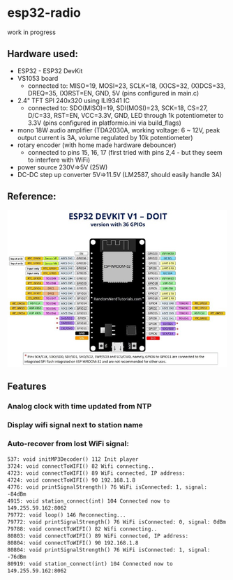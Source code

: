 # esp32-radio

work in progress

## Hardware used:
- ESP32 - ESP32 DevKit
- VS1053 board
  - connected to: MISO=19, MOSI=23, SCLK=18, (X)CS=32, (X)DCS=33, DREQ=35, (X)RST=EN, GND, 5V (pins configured in main.c)
- 2.4" TFT SPI 240x320 using ILI9341 IC
  - connected to: SDO(MISO)=19, SDI(MOSI)=23, SCK=18, CS=27, D/C=33, RST=EN, VCC=3.3V, GND, LED through 1k potentiometer to 3.3V (pins configured in platformio.ini via build_flags)
- mono 18W audio amplifier (TDA2030A, working voltage: 6 ~ 12V, peak output current is 3A, volume regulated by 10k potentiometer)
- rotary encoder (with home made hardware debouncer)
  - connected to pins 15, 16, 17 (first tried with pins 2,4 - but they seem to interfere with WiFi)
- power source 230V=>5V (25W)
- DC-DC step up converter 5V=>11.5V (LM2587, should easily handle 3A)

## Reference:
![esp32](ESP32-DOIT-DEVKIT-V1-Board-Pinout-36-GPIOs-updated.jpg "ESP32")


## Features

### Analog clock with time updated from NTP

### Display wifi signal next to station name

### Auto-recover from lost WiFi signal:
```
537: void initMP3Decoder() 112 Init player
3724: void connectToWIFI() 82 Wifi connecting..
4723: void connectToWIFI() 89 WiFi connected, IP address:
4724: void connectToWIFI() 90 192.168.1.8
4776: void printSignalStrength() 76 WiFi isConnected: 1, signal: -84dBm
4915: void station_connect(int) 104 Connected now to 149.255.59.162:8062
79772: void loop() 146 Reconnecting...
79772: void printSignalStrength() 76 WiFi isConnected: 0, signal: 0dBm
79788: void connectToWIFI() 82 Wifi connecting..
80803: void connectToWIFI() 89 WiFi connected, IP address:
80804: void connectToWIFI() 90 192.168.1.8
80804: void printSignalStrength() 76 WiFi isConnected: 1, signal: -76dBm
80919: void station_connect(int) 104 Connected now to 149.255.59.162:8062
```
